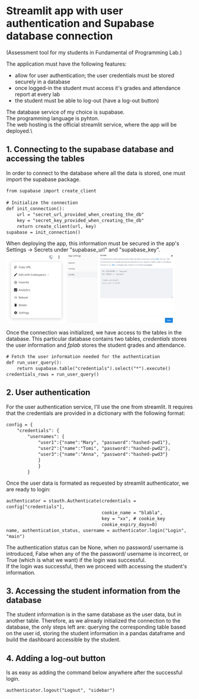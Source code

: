 # Streamlit app with user authentication and Supabase database connection

(Assessment tool for my students in Fundamental of Programming Lab.)

The application must have the following features:
- allow for user authentication; the user credentials must be stored securely in a database
- once logged-in the student must access it's grades and attendance report at every lab
- the  student must be able to log-out (have a log-out button)

The database service of my choice is supabase.\
The programming language is pyhton.\
The web hosting is the official streamlit service, where the app will be deployed.\

## 1. Connecting to the supabase database and accessing the tables
In order to connect to the database where all the data is stored, one must import the supabase package.
```
from supabase import create_client

# Initialize the connection
def init_connection():
    url = "secret_url_provided_when_creating_the_db"
    key = "secret_key_provided_when_creating_the_db"
    return create_client(url, key)
supabase = init_connection()
```
When deploying the app, this information must be secured in the app's Settings -> Secrets under "supabase_url" and "supabase_key".\
<img src="images/supabase_keys.png" height="190"> <img src="images/secrets_supabase.png" height="190">

Once the connection was initialized, we have access to the tables in the database. This particular database contains two tables, <i>credentials</i> stores the user information and <i>fplab</i> stores the student grades and attendance.

```
# Fetch the user information needed for the authentication
def run_user_query():
    return supabase.table("credentials").select("*").execute()
credentials_rows = run_user_query()
```
## 2. User authentication
For the user authentication service, I'll use the one from streamlit. It requires that the credentials are provided in a dictionary with the following format:
```
config = {
    "credentials": {
        "usernames": {
            "user1":{"name":"Mary", "password":"hashed-pwd1"},
            "user2":{"name":"Tomi", "password":"hashed-pwd2"},
            "user3":{"name":"Anna", "password":"hashed-pwd3"}
            }
            }
        }
```
Once the user data is formated as requested by streamlit authenticator, we are ready to login:

```
authenticator = stauth.Authenticate(credentials = config["credentials"],
                                    cookie_name = "blabla", 
                                    key = "xx", # cookie_key
                                    cookie_expiry_days=0)
name, authentication_status, username = authenticator.login("Login", "main")
```
The authentication status can be None, when no password/ username is introduced, False when any of the the password/ username is incorrect, or True (which is what we want) if the login was successful.\
If the login was successful, then we proceed with accessing the student's information.

## 3. Accessing the student information from the database
The student information is in the same database as the user data, but in another table. Therefore, as we already initialized the connection to the database, the only steps left are: querying the corresponding table based on the user id, storing the student information in a pandas dataframe and build the dashboard accessible by the student.

## 4. Adding a log-out button
Is as easy as adding the command below anywhere after the successful login. 
```
authenticator.logout("Logout", "sidebar")
```

